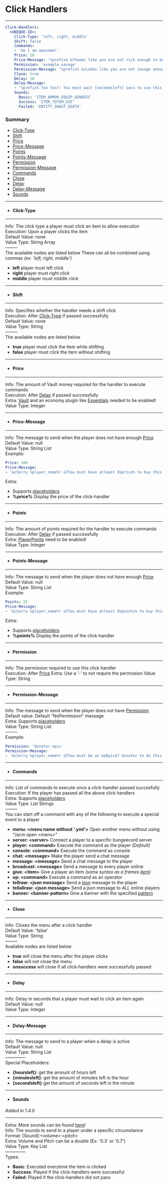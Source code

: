 # Click Handlers #
***
```yaml
Click-Handlers:
  <UNIQUE-ID>:
    Click-Type: 'left, right, middle'
    Shift: false
    Commands:
    - 'me I am awesome!'
    Price: 10
    Price-Message: '%prefix% &7Seems like you are not rich enough to be awesome'
    Permission: 'example.savage'
    Permission-Message: '%prefix% &cLooks like you are not savage enough to use this command!'
    Close: true
    Delay: 10
    Delay-Message:
    - '%prefix% Too fast! You must wait {secondsleft} secs to use this again!'
    Sounds:
      Basic: 'ITEM_ARMOR_EQUIP_GENERIC'
      Success: 'ITEM_TOTEM_USE'
      Failed: 'ENTITY_GHAST_DEATH'
```
### Summary ###
- [Click-Type](#click-type)
- [Shift](#shift)
- [Price](#price)
- [Price-Message](#price-message)
- [Points](#price)
- [Points-Message](#price-message)
- [Permission](#permission)
- [Permission-Message](#permission-message)
- [Commands](#commands)
- [Close](#close)
- [Delay](#delay)
- [Delay-Message](#delay-message)
- [Sounds](#sounds)
***
- #### Click-Type ####
***
  Info: The click type a player must click an item to allow execution  
  Execution: Upon a player clicks the item  
  Default Value: none  
  Value Type: String Array  
  ~~------~~  
  The available nodes are listed below
  These can all be combined using commas *(ex: 'left, right, middle')*
  - **left** player must left click
  - **right** player must right click
  - **middle** player must middle click
  
***
- #### Shift ####
***
  Info: Specifies whether the handler needs a shift click  
  Execution: After [Click-Type](#user-content-click-type) if passed successfully   
  Default Value: none  
  Value Type: String  
  ~~------~~  
  The available nodes are listed below
  - **true** player must click the item while shifting
  - **false** player must click the item without shifting
***
- #### Price ####
***
  Info: The amount of Vault money required for the handler to execute commands  
  Execution: After [Delay](#delay) if passed successfully  
  Extra: [Vault](https://www.spigotmc.org/resources/vault.41918/) and an economy plugin like [Essentials](https://hub.spigotmc.org/jenkins/job/spigot-essentials/) needed to be enabled!  
  Value Type: Integer  
***
- #### Price-Message ####
***
  Info: The message to send when the player does not have enough [Price](#user-content-price)  
  Default Value: null  
  Value Type: String List  
  Example:
  ```yaml
  Price: 100
  Price-Message:
  - '&cSorry %player_name%! &7You must have atleast $%price% to buy this!'
  ```
  Extra:  
   - Supports [placeholders](#api/placeholders.md)  
   - **%price%** Display the price of the click-handler  
***
- #### Points ####
***
  Info: The amount of points required for the handler to execute commands  
  Execution: After [Delay](#delay) if passed successfully  
  Extra: [PlayerPoints](https://dev.bukkit.org/projects/playerpoints) need to be enabled!  
  Value Type: Integer  
***
- #### Points-Message ####
***
  Info: The message to send when the player does not have enough [Price](#user-content-price)  
  Default Value: null  
  Value Type: String List  
  Example:
  ```yaml
  Points: 25
  Price-Message:
  - '&cSorry %player_name%! &7You must have atleast $%points% to buy this!'
  ```
  Extra:  
   - Supports [placeholders](#api/placeholders.md)  
   - **%points%** Display the points of the click-handler  
***
- #### Permission ####
***
  Info: The permission required to use this click handler  
  Execution: After [Price](#user-content-price)
  Extra: Use a '-' to not require the permission
  Value Type: String
***
- #### Permission-Message ####
***
  Info: The message to send when the player does not have [Permission](#user-content-permission)  
  Default value: Default "NoPermission" message  
  Extra: Supports [placeholders](#api/placeholders.md)  
  Value Type: String List  
  ~~------~~  
  Example:
  ```yaml
  Permission: 'donator.epic'
  Permission-Message:
  - '&cSorry %player_name%! &7You must be an &eEpic&7 donator to do this!'
  ```
***  
- #### Commands ####
***
  Info: List of commands to execute once a click-handler passed succesfully  
  Execution: If the player has passed all the above click handlers  
  Extra: Supports [placeholders](#api/placeholders.md)   
  Value Type: List Strings  
  ~~------~~  
  You can start off a command with any of the following to execute a special event to a player
  - **menu: \<menu name without '.yml'\>** Open another menu without using "/acm open \<menu\>"
  - **server: \<server\>** Connect a player to a specific bungeecord server
  - **player: \<command\>** Execute the command as the player *(Default)*
  - **console: \<command\>** Execute the command as console
  - **chat: \<message\>** Make the player send a chat message
  - **message: \<message\>** Send a chat message to the player
  - **broadcast: \<message\>** Send a message to every player online
  - **give: \<item\>** Give a player an item *(same syntax as a frames [item](frames.md#item---required))*
  - **op: \<command\>** Execute a command as an operator
  - **tellraw: \<json message\>** Send a [json](https://www.minecraftjson.com) message to the player
  - **tellallraw: \<json message\>** Send a json message to *ALL* online players
  - **banner: \<banner-pattern\>** Give a banner with the specified [pattern](frames.md#banner-pattern)
***
- #### Close ####
***
  Info: Closes the menu after a click handler  
  Default Value: 'false'  
  Value Type: String  
  ~~------~~  
  Available nodes are listed below
  - **true** will close the menu after the player clicks
  - **false** will not close the menu
  - **onsuccess** will close if all click-handlers were successfully passed
***
- #### Delay ####
***
  Info: Delay in seconds that a player must wait to click an item again  
  Default Value: null  
  Value Type: Integer
***
- #### Delay-Message ####
***
  Info: The message to send to a player when a delay is active  
  Default Value: null  
  Value Type: String List  
  ~~----------~~  
  Special Placeholders:  
  - **{hoursleft}**: get the amount of hours left
  - **{minutesleft}**: get the amount of minutes left in the hour
  - **{secondsleft}** get the amount of seconds left in the minute
***
- #### Sounds ####
*Added in 1.4.0*
***
  Extra: More sounds can be found [here](https://hub.spigotmc.org/javadocs/spigot/org/bukkit/Sound.html)!  
  Info: The sounds to send to a player under a specific circumstance  
  Format: \[Sound\]:\<volume\>:\<pitch\>  
  Extra: Volume and Pitch can be a double (Ex: '0.3' or '0.7')  
  Value Type: Key List  
  ~~----------~~  
  Types:  
  - **Basic**: Executed everytime the item is clicked
  - **Success**: Played if the click-handlers were successful
  - **Failed**: Played if the click-handlers did not pass
